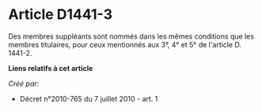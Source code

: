 # Article D1441-3

Des membres suppléants sont nommés dans les mêmes conditions que les membres titulaires, pour ceux mentionnés aux 3°, 4° et
5° de l'article D. 1441-2.

**Liens relatifs à cet article**

_Créé par_:

  - Décret n°2010-765 du 7 juillet 2010 - art. 1
